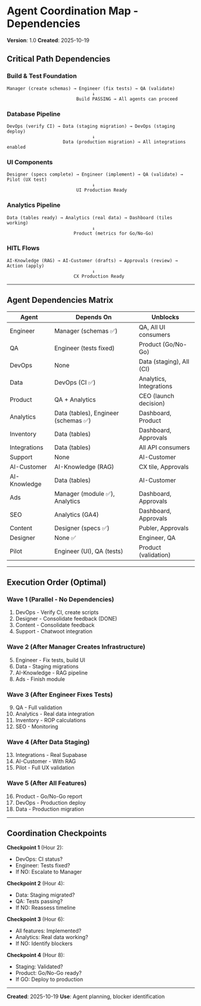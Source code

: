 # Agent Coordination Map - Dependencies

**Version**: 1.0
**Created**: 2025-10-19

## Critical Path Dependencies

### Build & Test Foundation
```
Manager (create schemas) → Engineer (fix tests) → QA (validate)
                                ↓
                          Build PASSING → All agents can proceed
```

### Database Pipeline
```
DevOps (verify CI) → Data (staging migration) → DevOps (staging deploy)
                                ↓
                     Data (production migration) → All integrations enabled
```

### UI Components
```
Designer (specs complete) → Engineer (implement) → QA (validate) → Pilot (UX test)
                                ↓
                          UI Production Ready
```

### Analytics Pipeline
```
Data (tables ready) → Analytics (real data) → Dashboard (tiles working)
                                ↓
                         Product (metrics for Go/No-Go)
```

### HITL Flows
```
AI-Knowledge (RAG) → AI-Customer (drafts) → Approvals (review) → Action (apply)
                                ↓
                         CX Production Ready
```

---

## Agent Dependencies Matrix

| Agent | Depends On | Unblocks |
|-------|-----------|----------|
| Engineer | Manager (schemas ✅) | QA, All UI consumers |
| QA | Engineer (tests fixed) | Product (Go/No-Go) |
| DevOps | None | Data (staging), All (CI) |
| Data | DevOps (CI ✅) | Analytics, Integrations |
| Product | QA + Analytics | CEO (launch decision) |
| Analytics | Data (tables), Engineer (schemas ✅) | Dashboard, Product |
| Inventory | Data (tables) | Dashboard, Approvals |
| Integrations | Data (tables) | All API consumers |
| Support | None | AI-Customer |
| AI-Customer | AI-Knowledge (RAG) | CX tile, Approvals |
| AI-Knowledge | Data (tables) | AI-Customer |
| Ads | Manager (module ✅), Analytics | Dashboard, Approvals |
| SEO | Analytics (GA4) | Dashboard, Approvals |
| Content | Designer (specs ✅) | Publer, Approvals |
| Designer | None ✅ | Engineer, QA |
| Pilot | Engineer (UI), QA (tests) | Product (validation) |

---

## Execution Order (Optimal)

### Wave 1 (Parallel - No Dependencies)
1. DevOps - Verify CI, create scripts
2. Designer - Consolidate feedback (DONE)
3. Content - Consolidate feedback
4. Support - Chatwoot integration

### Wave 2 (After Manager Creates Infrastructure)
5. Engineer - Fix tests, build UI
6. Data - Staging migrations
7. AI-Knowledge - RAG pipeline
8. Ads - Finish module

### Wave 3 (After Engineer Fixes Tests)
9. QA - Full validation
10. Analytics - Real data integration
11. Inventory - ROP calculations
12. SEO - Monitoring

### Wave 4 (After Data Staging)
13. Integrations - Real Supabase
14. AI-Customer - With RAG
15. Pilot - Full UX validation

### Wave 5 (After All Features)
16. Product - Go/No-Go report
17. DevOps - Production deploy
18. Data - Production migration

---

## Coordination Checkpoints

**Checkpoint 1** (Hour 2):
- DevOps: CI status?
- Engineer: Tests fixed?
- If NO: Escalate to Manager

**Checkpoint 2** (Hour 4):
- Data: Staging migrated?
- QA: Tests passing?
- If NO: Reassess timeline

**Checkpoint 3** (Hour 6):
- All features: Implemented?
- Analytics: Real data working?
- If NO: Identify blockers

**Checkpoint 4** (Hour 8):
- Staging: Validated?
- Product: Go/No-Go ready?
- If GO: Deploy to production

---

**Created**: 2025-10-19
**Use**: Agent planning, blocker identification

